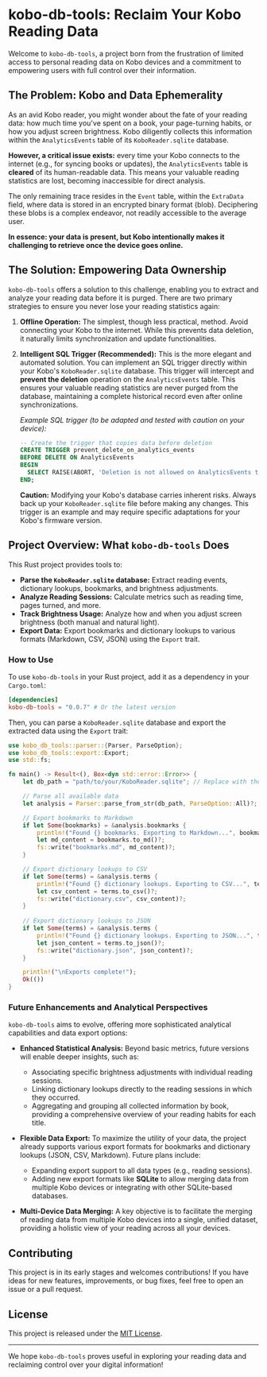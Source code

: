 # kobo-db-tools: Reclaim Your Kobo Reading Data

Welcome to `kobo-db-tools`, a project born from the frustration of limited access to personal reading data on Kobo devices and a commitment to empowering users with full control over their information.

## The Problem: Kobo and Data Ephemerality

As an avid Kobo reader, you might wonder about the fate of your reading data: how much time you've spent on a book, your page-turning habits, or how you adjust screen brightness. Kobo diligently collects this information within the `AnalyticsEvents` table of its `KoboReader.sqlite` database.

**However, a critical issue exists:** every time your Kobo connects to the internet (e.g., for syncing books or updates), the `AnalyticsEvents` table is **cleared** of its human-readable data. This means your valuable reading statistics are lost, becoming inaccessible for direct analysis.

The only remaining trace resides in the `Event` table, within the `ExtraData` field, where data is stored in an encrypted binary format (blob). Deciphering these blobs is a complex endeavor, not readily accessible to the average user.

**In essence: your data is present, but Kobo intentionally makes it challenging to retrieve once the device goes online.**

## The Solution: Empowering Data Ownership

`kobo-db-tools` offers a solution to this challenge, enabling you to extract and analyze your reading data before it is purged. There are two primary strategies to ensure you never lose your reading statistics again:

1.  **Offline Operation:** The simplest, though less practical, method. Avoid connecting your Kobo to the internet. While this prevents data deletion, it naturally limits synchronization and update functionalities.

2.  **Intelligent SQL Trigger (Recommended):** This is the more elegant and automated solution. You can implement an SQL trigger directly within your Kobo's `KoboReader.sqlite` database. This trigger will intercept and **prevent the deletion** operation on the `AnalyticsEvents` table. This ensures your valuable reading statistics are never purged from the database, maintaining a complete historical record even after online synchronizations.

    *Example SQL trigger (to be adapted and tested with caution on your device):*

    ```sql
    -- Create the trigger that copies data before deletion
    CREATE TRIGGER prevent_delete_on_analytics_events
    BEFORE DELETE ON AnalyticsEvents
    BEGIN
      SELECT RAISE(ABORT, 'Deletion is not allowed on AnalyticsEvents table');
    END;
    ```

    **Caution:** Modifying your Kobo's database carries inherent risks. Always back up your `KoboReader.sqlite` file before making any changes. This trigger is an example and may require specific adaptations for your Kobo's firmware version.

## Project Overview: What `kobo-db-tools` Does

This Rust project provides tools to:

*   **Parse the `KoboReader.sqlite` database:** Extract reading events, dictionary lookups, bookmarks, and brightness adjustments.
*   **Analyze Reading Sessions:** Calculate metrics such as reading time, pages turned, and more.
*   **Track Brightness Usage:** Analyze how and when you adjust screen brightness (both manual and natural light).
*   **Export Data:** Export bookmarks and dictionary lookups to various formats (Markdown, CSV, JSON) using the `Export` trait.

### How to Use

To use `kobo-db-tools` in your Rust project, add it as a dependency in your `Cargo.toml`:

```toml
[dependencies]
kobo-db-tools = "0.0.7" # Or the latest version
```

Then, you can parse a `KoboReader.sqlite` database and export the extracted data using the `Export` trait:

```rust
use kobo_db_tools::parser::{Parser, ParseOption};
use kobo_db_tools::export::Export;
use std::fs;

fn main() -> Result<(), Box<dyn std::error::Error>> {
    let db_path = "path/to/your/KoboReader.sqlite"; // Replace with the actual path

    // Parse all available data
    let analysis = Parser::parse_from_str(db_path, ParseOption::All)?;

    // Export bookmarks to Markdown
    if let Some(bookmarks) = &analysis.bookmarks {
        println!("Found {} bookmarks. Exporting to Markdown...", bookmarks.len());
        let md_content = bookmarks.to_md()?;
        fs::write("bookmarks.md", md_content)?;
    }

    // Export dictionary lookups to CSV
    if let Some(terms) = &analysis.terms {
        println!("Found {} dictionary lookups. Exporting to CSV...", terms.len());
        let csv_content = terms.to_csv()?;
        fs::write("dictionary.csv", csv_content)?;
    }
    
    // Export dictionary lookups to JSON
    if let Some(terms) = &analysis.terms {
        println!("Found {} dictionary lookups. Exporting to JSON...", terms.len());
        let json_content = terms.to_json()?;
        fs::write("dictionary.json", json_content)?;
    }

    println!("\nExports complete!");
    Ok(())
}
```

### Future Enhancements and Analytical Perspectives

`kobo-db-tools` aims to evolve, offering more sophisticated analytical capabilities and data export options:

*   **Enhanced Statistical Analysis:** Beyond basic metrics, future versions will enable deeper insights, such as:
    *   Associating specific brightness adjustments with individual reading sessions.
    *   Linking dictionary lookups directly to the reading sessions in which they occurred.
    *   Aggregating and grouping all collected information by book, providing a comprehensive overview of your reading habits for each title.

*   **Flexible Data Export:** To maximize the utility of your data, the project already supports various export formats for bookmarks and dictionary lookups (JSON, CSV, Markdown). Future plans include:
    *   Expanding export support to all data types (e.g., reading sessions).
    *   Adding new export formats like **SQLite** to allow merging data from multiple Kobo devices or integrating with other SQLite-based databases.

*   **Multi-Device Data Merging:** A key objective is to facilitate the merging of reading data from multiple Kobo devices into a single, unified dataset, providing a holistic view of your reading across all your devices.

## Contributing

This project is in its early stages and welcomes contributions! If you have ideas for new features, improvements, or bug fixes, feel free to open an issue or a pull request.

## License

This project is released under the [MIT License](LICENSE).

---

We hope `kobo-db-tools` proves useful in exploring your reading data and reclaiming control over your digital information!

